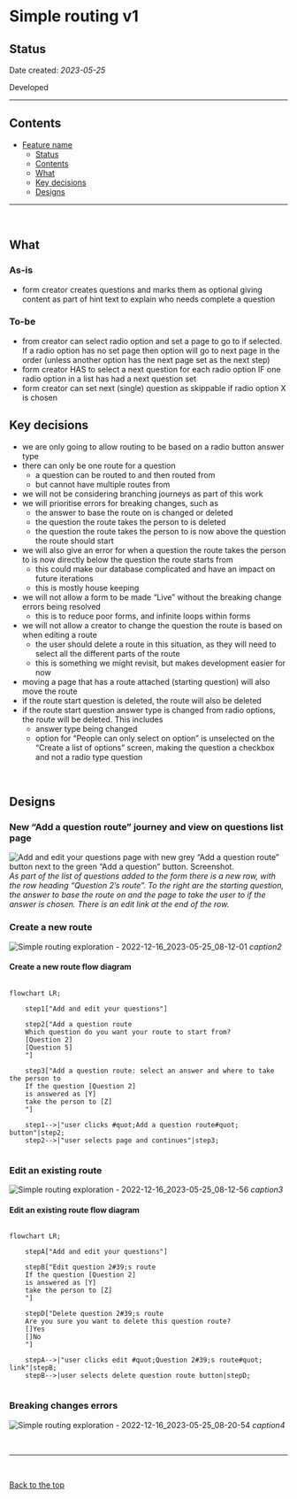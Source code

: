 # Simple routing v1

## Status

Date created: *2023-05-25*  

Developed  

___

## Contents

- [Feature name](#feature-name)
  - [Status](#status)
  - [Contents](#contents)
  - [What](#what)
  - [Key decisions](#key-decisions)
  - [Designs](#designs)

___

<br>

## What

### As-is

- form creator creates questions and marks them as optional giving content as part of hint text to explain who needs complete a question

### To-be

- from creator can select radio option and set a page to go to if selected. If a radio option has no set page then option will go to next page in the order (unless another option has the next page set as the next step)  
- form creator HAS to select a next question for each radio option IF one radio option in a list has had a next question set  
- form creator can set next (single) question as skippable if radio option X is chosen  


## Key decisions

- we are only going to allow routing to be based on a radio button answer type
- there can only be one route for a question
  - a question can be routed to and then routed from
  - but cannot have multiple routes from
- we will not be considering branching journeys as part of this work
- we will prioritise errors for breaking changes, such as
  - the answer to base the route on is changed or deleted
  - the question the route takes the person to is deleted
  - the question the route takes the person to is now above the question the route should start
- we will also give an error for when a question the route takes the person to is now directly below the question the route starts from 
  - this could make our database complicated and have an impact on future iterations
  - this is mostly house keeping
- we will not allow a form to be made “Live” without the breaking change errors being resolved
  - this is to reduce poor forms, and infinite loops within forms
- we will not allow a creator to change the question the route is based on when editing a route
  - the user should delete a route in this situation, as they will need to select all the different parts of the route
  - this is something we might revisit, but makes development easier for now
- moving a page that has a route attached (starting question) will also move the route
- if the route start question is deleted, the route will also be deleted
- if the route start question answer type is changed from radio options, the route will be deleted. This includes
  - answer type being changed
  - option for “People can only select on option” is unselected on the “Create a list of options” screen, making the question a checkbox and not a radio type question

<br>

## Designs

### New “Add a question route” journey and view on questions list page

![Add and edit your questions page with new grey “Add a question route” button next to the green “Add a question” button. Screenshot.](https://github.com/alphagov/forms/assets/35372982/700ad8f7-0fa7-4484-b636-2263beb141d2)
*As part of the list of questions added to the form there is a new row, with the row heading “Question 2’s route”. To the right are the starting question, the answer to base the route on and the page to take the user to if the answer is chosen. There is an edit link at the end of the row.*

### Create a new route 

![Simple routing exploration - 2022-12-16_2023-05-25_08-12-01](https://github.com/alphagov/forms/assets/35372982/3b72e7a3-8e41-43fb-86eb-9e09928bfce1)
*caption2*

#### Create a new route flow diagram

```mermaid
    
flowchart LR;

    step1["Add and edit your questions"]
    
    step2["Add a question route
    Which question do you want your route to start from?
    [Question 2]
    [Question 5]
    "]
    
    step3["Add a question route: select an answer and where to take the person to
    If the question [Question 2]
    is answered as [Y]
    take the person to [Z]
    "]
    
    step1-->|"user clicks #quot;Add a question route#quot; button"|step2;
    step2-->|"user selects page and continues"|step3;
    
```

### Edit an existing route

![Simple routing exploration - 2022-12-16_2023-05-25_08-12-56](https://github.com/alphagov/forms/assets/35372982/4af90739-72ce-4ef3-b110-ff1c041f6e3e)
*caption3*

#### Edit an existing route flow diagram

```mermaid
    
flowchart LR;
    
    stepA["Add and edit your questions"]
    
    stepB["Edit question 2#39;s route
    If the question [Question 2]
    is answered as [Y]
    take the person to [Z]
    "]
    
    stepD["Delete question 2#39;s route
    Are you sure you want to delete this question route?
    []Yes
    []No
    "]
    
    stepA-->|"user clicks edit #quot;Question 2#39;s route#quot; link"|stepB;
    stepB-->|user selects delete question route button|stepD;
    
```

### Breaking changes errors

![Simple routing exploration - 2022-12-16_2023-05-25_08-20-54](https://github.com/alphagov/forms/assets/35372982/c9d01a5c-48d9-4abf-816f-a22de683a665)
*caption4*


<br>

___

<br>

[Back to the top](#simple-routing-v1)
